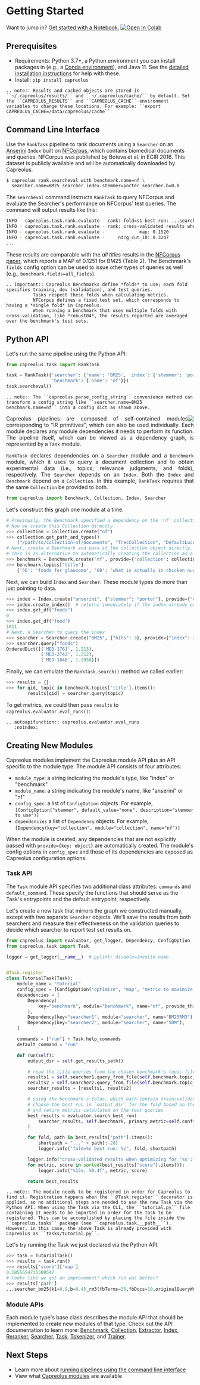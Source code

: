 # Getting Started

Want to jump in? [Get started with a Notebook.](https://colab.research.google.com/drive/161FnmLt3PgIXG-Z5eNg45z2iSZucVAnr?usp=sharing)  [![Open In Colab](https://colab.research.google.com/assets/colab-badge.svg)](https://colab.research.google.com/drive/161FnmLt3PgIXG-Z5eNg45z2iSZucVAnr?usp=sharing)

## Prerequisites
- Requirements: Python 3.7+, a Python environment you can install packages in (e.g., a [Conda environment](https://gist.github.com/andrewyates/970c570411c4a36785f6c0e9362eb1eb)), and Java 11. See the [detailed installation instructions](installation) for help with these.
- Install: `pip install capreolus`

```eval_rst
.. note:: Results and cached objects are stored in ``~/.capreolus/results/`` and ``~/.capreolus/cache/`` by default. Set the ``CAPREOLUS_RESULTS`` and ``CAPREOLUS_CACHE`` environment variables to change these locations. For example: ``export CAPREOLUS_CACHE=/data/capreolus/cache``
```

## Command Line Interface

Use the `RankTask` pipeline to rank documents using a `Searcher` on an [Anserini](https://anserini.io) `Index` built on [NFCorpus](https://www.cl.uni-heidelberg.de/statnlpgroup/nfcorpus/), which contains biomedical documents and queries. NFCorpus was published by Boteva et al. in ECIR 2016. This dataset is publicly available and will be automatically downloaded by Capreolus.

```bash
$ capreolus rank.searcheval with benchmark.name=nf \
  searcher.name=BM25 searcher.index.stemmer=porter searcher.b=0.8
```

The `searcheval` command instructs `RankTask` to query NFCorpus and evaluate the Searcher's performance on NFCorpus' test queries. The command will output results like this:
```bash
INFO - capreolus.task.rank.evaluate - rank: fold=s1 best run: ...searcher-BM25_b-0.8_fields-title_hits-1000_k1-0.9/task-rank_filter-False/searcher
INFO - capreolus.task.rank.evaluate - rank: cross-validated results when optimizing for 'map':
INFO - capreolus.task.rank.evaluate -             map: 0.1520
INFO - capreolus.task.rank.evaluate -     ndcg_cut_10: 0.3247
...
```

These results are comparable with the *all titles* results in the [NFCorpus paper](https://www.cl.uni-heidelberg.de/~riezler/publications/papers/ECIR2016.pdf), which reports a MAP of 0.1251 for BM25 (Table 2). The Benchmark's ``fields`` config option can be used to issue other types of queries as well (e.g., ``benchmark.fields=all_fields``).

```eval_rst
.. important:: Capreolus Benchmarks define *folds* to use; each fold specifies training, dev (validation), and test queries.
          Tasks respect these folds when calculating metrics.
          NFCorpus defines a fixed test set, which corresponds to having a *single fold* in Capreolus.
          When running a benchmark that uses multiple folds with cross-validation, like *robust04*, the results reported are averaged over the benchmark's test sets.
```

## Python API

Let's run the same pipeline using the Python API:
```python
from capreolus.task import RankTask

task = RankTask({'searcher': {'name': 'BM25', 'index': {'stemmer': 'porter'}, 'b': '0.8'},
                 'benchmark': {'name': 'nf'}})
task.searcheval()
```

```eval_rst
.. note:: The ``capreolus.parse_config_string`` convenience method can transform a config string like ``searcher.name=BM25 benchmark.name=nf`` into a config dict as shown above.
```

<img style="float: right" src="_static/ranktask.png">


<p style="text-align: justify">
Capreolus pipelines are composed of self-contained modules corresponding to "IR primitives", which can also be used individually. Each module declares any module dependencies it needs to perform its function. The pipeline itself, which can be viewed as a dependency graph, is represented by a <code class="docutils literal notranslate"><span class="pre">Task</span></code> module.
</p>

<p style="text-align: justify">
<code class="docutils literal notranslate"><span class="pre">RankTask</span></code> declares dependencies on a <code class="docutils literal notranslate"><span class="pre">Searcher</span></code> module and a <code class="docutils literal notranslate"><span class="pre">Benchmark</span></code> module, which it uses to query a document collection and to obtain experimental data (i.e., topics, relevance judgments, and folds), respectively. The <code class="docutils literal notranslate"><span class="pre">Searcher</span></code> depends on an <code class="docutils literal notranslate"><span class="pre">Index</span></code>. Both the <code class="docutils literal notranslate"><span class="pre">Index</span></code> and <code class="docutils literal notranslate"><span class="pre">Benchmark</span></code> depend on a <code class="docutils literal notranslate"><span class="pre">Collection</span></code>. In this example, <code class="docutils literal notranslate"><span class="pre">RankTask</span></code> requires that the same <code class="docutils literal notranslate"><span class="pre">Collection</span></code> be provided to both.
</p>

```python
from capreolus import Benchmark, Collection, Index, Searcher
```

Let's construct this graph one module at a time.
```python
# Previously, the Benchmark specified a dependency on the 'nf' collection specifically.
# Now we create this Collection directly.
>>> collection = Collection.create("nf")
>>> collection.get_path_and_types()
    ("/path/to/collection-nf/documents", "TrecCollection", "DefaultLuceneDocumentGenerator")
# Next, create a Benchmark and pass it the collection object directly.
# This is an alternative to automatically creating the collection as a dependency.
>>> benchmark = Benchmark.create("nf", provide={'collection': collection})
>>> benchmark.topics["title"]
    {'56': 'foods for glaucoma', '68': 'what is actually in chicken nuggets', ... }
```

Next, we can build `Index` and `Searcher`. These module types do more than just pointing to data.
```python
>>> index = Index.create("anserini", {"stemmer": "porter"}, provide={"collection": collection})
>>> index.create_index()  # returns immediately if the index already exists
>>> index.get_df("foods")
0
>>> index.get_df("food")
1011
# Next, a Searcher to query the index
>>> searcher = Searcher.create("BM25", {"hits": 3}, provide={"index": index})
>>> searcher.query("foods")
OrderedDict([('MED-1761', 1.213), 
             ('MED-2742', 1.212),
             ('MED-1046', 1.2058)])
```

Finally, we can emulate the `RankTask.search()` method we called earlier:
```python
>>> results = {}
>>> for qid, topic in benchmark.topics['title'].items():
        results[qid] = searcher.query(topic)
```
To get metrics, we could then pass `results` to `capreolus.evaluator.eval_runs()`:
```eval_rst
.. autoapifunction:: capreolus.evaluator.eval_runs
   :noindex:
```


## Creating New Modules

Capreolus modules implement the Capreolus module API plus an API specific to the module type.
The module API consists of four attributes:
- `module_type`: a string indicating the module's type, like "index" or "benchmark"
- `module_name`: a string indicating the module's name, like "anserini" or "nf"
- `config_spec`: a list of `ConfigOption` objects. For example, `[ConfigOption("stemmer", default_value="none", description="stemmer to use")]`
- `dependencies` a list of `Dependency` objects. For example, `[Dependency(key="collection", module="collection", name="nf")]`

When the module is created, any dependencies that are not explicitly passed with `provide={key: object}` are automatically created. The module's config options in `config_spec` and those of its dependencies are exposed as Capreolus configuration options.


### Task API

The `Task` module API specifies two additional class attributes: `commands` and `default_command`. These specify the functions that should serve as the Task's entrypoints and the default entrypoint, respectively.

Let's create a new task that mirrors the graph we constructed manually, except with two separate `Searcher` objects. We'll save the results from both searchers and measure their effectiveness on the validation queries to decide which searcher to report test set results on.

```python
from capreolus import evaluator, get_logger, Dependency, ConfigOption
from capreolus.task import Task

logger = get_logger(__name__)  # pylint: disable=invalid-name


@Task.register
class TutorialTask(Task):
    module_name = "tutorial"
    config_spec = [ConfigOption("optimize", "map", "metric to maximize on the validation set")]
    dependencies = [
        Dependency(
            key="benchmark", module="benchmark", name="nf", provide_this=True, provide_children=["collection"]
        ),
        Dependency(key="searcher1", module="searcher", name="BM25RM3"),
        Dependency(key="searcher2", module="searcher", name="SDM"),
    ]

    commands = ["run"] + Task.help_commands
    default_command = "run"

    def run(self):
        output_dir = self.get_results_path()

        # read the title queries from the chosen benchmark's topic file
        results1 = self.searcher1.query_from_file(self.benchmark.topic_file, output_dir / "searcher1")
        results2 = self.searcher2.query_from_file(self.benchmark.topic_file, output_dir / "searcher2")
        searcher_results = [results1, results2]

        # using the benchmark's folds, which each contain train/validation/test queries,
        # choose the best run in `output_dir` for the fold based on the validation queries
        # and return metrics calculated on the test queries
        best_results = evaluator.search_best_run(
            searcher_results, self.benchmark, primary_metric=self.config["optimize"], metrics=evaluator.DEFAULT_METRICS
        )

        for fold, path in best_results["path"].items():
            shortpath = "..." + path[:-20]
            logger.info("fold=%s best run: %s", fold, shortpath)

        logger.info("cross-validated results when optimizing for '%s':", self.config["optimize"])
        for metric, score in sorted(best_results["score"].items()):
            logger.info("%15s: %0.4f", metric, score)

        return best_results

```

```eval_rst
.. note:: The module needs to be registered in order for Capreolus to find it. Registration happens when the ``@Task.register`` decorator is applied, so no additional steps are needed to use the new Task via the Python API. When using the Task via the CLI, the ``tutorial.py`` file containing it needs to be imported in order for the Task to be registered. This can be accomplished by placing the file inside the ``capreolus.tasks`` package (see ``capreolus.task.__path__``). However, in this case, the above Task is already provided with Capreolus as ``tasks/tutorial.py``.
```

Let's try running the Task we just declared via the Python API.

```python
>>> task = TutorialTask()
>>> results = task.run()
>>> results['score']['map']
0.1855654735508547
# looks like we got an improvement! which run was better?
>>> results['path']
...searcher_bm25(k1=0.9,b=0.4)_rm3(fbTerms=25,fbDocs=10,originalQueryWeight=0.5)'}
```

### Module APIs
Each module type's base class describes the module API that should be implemented to create new modules of that type.
Check out the API documentation to learn more:
<a href="autoapi/capreolus/benchmark/index.html">Benchmark</a>, 
<a href="autoapi/capreolus/collection/index.html">Collection</a>, 
<a href="autoapi/capreolus/extractor/index.html">Extractor</a>, 
<a href="autoapi/capreolus/index/index.html">Index</a>, 
<a href="autoapi/capreolus/reranker/index.html">Reranker</a>, 
<a href="autoapi/capreolus/searcher/index.html">Searcher</a>, 
<a href="autoapi/capreolus/task/index.html">Task</a>, 
<a href="autoapi/capreolus/tokenizer/index.html">Tokenizer</a>, and
<a href="autoapi/capreolus/trainer/index.html">Trainer</a>.


## Next Steps
- Learn more about [running pipelines using the command line interface](cli.md)
- View what [Capreolus modules](modules.md) are available
